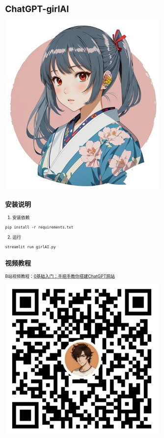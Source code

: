 # ChatGPT-girlAI


![girl](./AIgirl.png)

## 安装说明

1. 安装依赖
```commandline
pip install -r requirements.txt
```

2. 运行
```commandline
streamlit run girlAI.py
```

## 视频教程
B站视频教程：[0基础入门：手把手教你搭建ChatGPT网站](https://www.bilibili.com/video/BV1ZW4y1d7eg/?share_source=copy_web&vd_source=4698c65be16c5efc2281a37f1478252c)

![视频号](./shipinhao.jpg)
